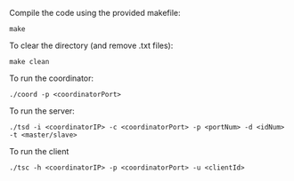 
Compile the code using the provided makefile:

    make

To clear the directory (and remove .txt files):
   
    make clean

To run the coordinator:

    ./coord -p <coordinatorPort>

To run the server:

    ./tsd -i <coordinatorIP> -c <coordinatorPort> -p <portNum> -d <idNum> -t <master/slave>

To run the client  

    ./tsc -h <coordinatorIP> -p <coordinatorPort> -u <clientId>


